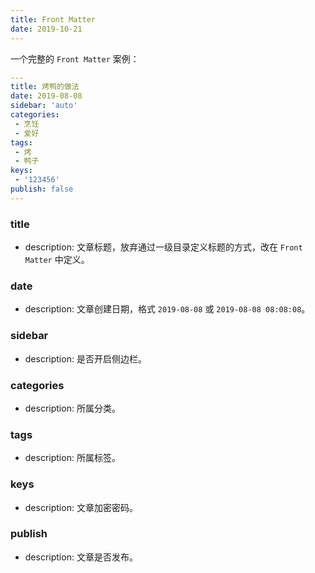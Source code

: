 ```yaml
---
title: Front Matter
date: 2019-10-21
---
```


一个完整的 `Front Matter` 案例：
```yaml
---
title: 烤鸭的做法
date: 2019-08-08
sidebar: 'auto'
categories:
 - 烹饪
 - 爱好
tags:
 - 烤
 - 鸭子
keys:
 - '123456' 
publish: false
---
```

### title

- description: 文章标题，放弃通过一级目录定义标题的方式，改在 `Front Matter` 中定义。

### date

- description: 文章创建日期，格式 `2019-08-08` 或 `2019-08-08 08:08:08`。

### sidebar

- description: 是否开启侧边栏。

### categories

- description: 所属分类。

### tags

- description: 所属标签。

### keys

- description: 文章加密密码。

### publish

- description: 文章是否发布。
